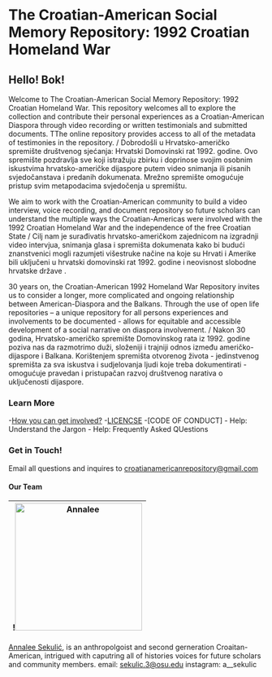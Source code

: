 #  The Croatian-American Social Memory Repository: 1992 Croatian Homeland War 

## Hello! Bok! 

Welcome to The Croatian-American Social Memory Repository: 1992 Croatian Homeland War. This repository welcomes all to explore the collection and contribute their personal experiences as a Croatian-American Diaspora through video recording or written testimonials and submitted documents. TThe online repository provides access to all of the metadata of testimonies in the repository. / Dobrodošli u Hrvatsko-američko spremište društvenog sjećanja: Hrvatski Domovinski rat 1992. godine. Ovo spremište pozdravlja sve koji istražuju zbirku i doprinose svojim osobnim iskustvima hrvatsko-američke dijaspore putem video snimanja ili pisanih svjedočanstava i predanih dokumenata. Mrežno spremište omogućuje pristup svim metapodacima svjedočenja u spremištu.

We aim to work with the Croatian-American community to build a video interview, voice recording, and document repository so future scholars can understand the multiple ways the Croatian-Americas were involved with the 1992 Croatian Homeland War and the independence of the free Croatian State / Cilj nam je surađivatis hrvatsko-američkom zajednicom na izgradnji video intervjua, snimanja glasa i spremišta dokumenata kako bi budući znanstvenici mogli razumjeti višestruke načine na koje su Hrvati i Amerike bili uključeni u hrvatski domovinski rat 1992. godine i neovisnost slobodne hrvatske države .


30 years on, the Croatian-American 1992 Homeland War Repository invites us to consider a longer, more complicated and ongoing relationship between American-Diaspora and the Balkans. Through the use of open life repositories – a unique repository for all persons experiences and involvements to be documented -  allows for equitable and accessible development of a social narrative on diaspora involvement. / Nakon 30 godina, Hrvatsko-američko spremište Domovinskog rata iz 1992. godine poziva nas da razmotrimo duži, složeniji i trajniji odnos između američko-dijaspore i Balkana. Korištenjem spremišta otvorenog života - jedinstvenog spremišta za sva iskustva i sudjelovanja ljudi koje treba dokumentirati - omogućuje pravedan i pristupačan razvoj društvenog narativa o uključenosti dijaspore.

### Learn More 
-[How you can get involved?](https://github.com/AnnaleeSekulic/Croatian-American-1992-Homeland-War/blob/main/About%20Us.md) 
-[LICENCSE](https://github.com/AnnaleeSekulic/Croatian-American-1992-Homeland-War/blob/main/LICENSE)
-[CODE OF CONDUCT]
    - Help: Understand the Jargon
    - Help: Frequently Asked QUestions
   
### Get in Touch!

Email all questions and inquires to croatianamericanrepository@gmail.com 

#### Our Team
!<img src="https://lh3.googleusercontent.com/gL5nEKwvFKhFuDBYNe84tOlobstzc1Di_YUHxhu-aNsH4JJAsWH5QRXGie_TiUT5LTa8OBr5HFldzo4DCWqzv0rH5rAOhheTVdaNoO8o6H0p7QGTX8t3TfwuRGa_Ea8HYmI2ciczell6PoTuU0loPge3eoeDZk0X1sw5MtHweSD7kREDxiSPuQyG8wJHOdM5Te-D2hZBcjeJnmZhNJDGDNRW6D54c6d7WJImitkuDfxNXQ4TKZTgZBKLV90t8x3GgTh9fRocus8iO6RuN_3W9VzrN3Z2KpXLhwmfONc5cg8wLpem1HX-En-s4_MGYEXyYLxKnkgUqBohPUEcO-bT2f1DtytsiVXi9ZVff3ZfmX5h8Nc5VUgS4aG5xH9p7qJKrnmwY99phlBo4yRmqibYLbQ_YO-cLYB19rUwWxIubNbAgEY49wOt6qP9r33lBZiM3ztodBeNUtGKyGBBZpL3Gy7K0MhSpimOnA76UNQrZIK_HOAFTpXo7Cw1lanHEMoWC28LwEaPmuKt-N9g1Gi8-WZXl-TggQMF_bB-EsKhP_2Ei7jFD_WQfn1Fez1M7F97XwXt3Y5jBM0HerZ1piGgZB20lrupjD3_ENI6Mgan2hwVNQmqM2xx9Da6Z60WKB_j91-fVkTtwOVN5tV_DRhDlXk_7zfHvI-OeSddu95kgjXjzBuOgaue-xXF=w438-h657-no?authuser=0)" alt="Annalee" width="250" height="250">|
---|
[Annalee Sekulić](https://github.com/AnnaleeSekulic), is an anthropolgoist and second gerneration Croaitan-American, intrigued with caputring all of histories voices for future scholars and community members.  email: sekulic.3@osu.edu instagram: a__sekulic
